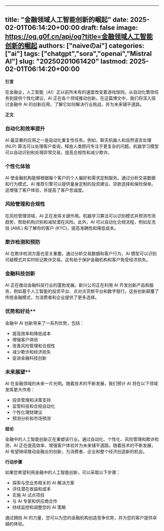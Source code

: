 
---
title: "金融领域人工智能创新的崛起"
date: 2025-02-01T06:14:20+00:00
draft: false
image: https://og.g0f.cn/api/og?title=金融领域人工智能创新的崛起
authors: ["naiveのai"]
categories: ["ai"]
tags: ["chatgpt","sora","openai","Mistral AI"]
slug: "20250201061420"
lastmod: 2025-02-01T06:14:20+00:00
---
**引言**

在金融业，人工智能（AI）正以前所未有的速度改变着游戏规则。从自动化繁琐任务到提供个性化建议，AI 正在各个领域推动创新。在这篇博文中，我们将深入探讨金融中 AI 的创新应用，了解它如何解决行业挑战，并为未来铺平道路。

**正文**

### 自动化和效率提升

AI 最显著的应用之一是自动化重复性任务。例如，聊天机器人和自然语言处理 (NLP) 算法可以处理客户查询，释放人类顾问专注于更复杂的问题。机器学习模型可以自动识别和处理异常交易，提高合规性和减少欺诈。

### 个性化体验

AI 使金融机构能够根据每个客户的个人偏好和需求定制服务。通过分析交易数据和行为模式，AI 推荐引擎可以提供量身定制的投资建议、贷款选择和保险保单。这增强了客户体验，并提高了客户忠诚度。

### 风险管理和合规性

在风险管理领域，AI 正在发挥关键作用。机器学习算法可以识别模式并预测市场趋势，帮助机构识别和减轻潜在风险。此外，AI 可以自动化合规流程，例如反洗钱 (AML) 和了解你的客户 (KYC)，提高准确性和降低成本。

### 欺诈检测和预防

AI 在欺诈检测方面也至关重要。通过分析交易数据和客户行为，AI 模型可以识别可疑模式并实时标记欺诈交易。这有助于保护金融机构和客户免受经济损失。

### 金融科技创新

AI 正在推动金融科技行业的蓬勃发展。新兴公司正在利用 AI 开发创新产品和服务，例如基于人工智能的投资平台、点对点贷款平台和数字银行。这些创新颠覆了传统金融模式，为消费者和企业提供了更多选择。

### 优势和好处**

金融中 AI 创新带来了一系列优势，包括：

- 提高效率和降低成本
- 增强客户体验
- 改善风险管理和合规性
- 减少欺诈和经济损失
- 促进金融科技创新

### 未来展望**

AI 在金融领域的未来一片光明。随着技术的不断发展，我们预计 AI 将在以下领域发挥更大作用：

- 投资管理和决策支持
- 监管科技和合规自动化
- 个性化理财建议
- 预测分析和市场预测

**结论**

金融中的人工智能创新正在重塑该行业。通过自动化、个性化、风险管理和欺诈检测，AI 正在提高效率、增强客户体验并为未来铺平道路。随着技术的不断发展，AI 有望继续推动金融业的创新，为消费者、企业和整个经济创造新的机会。

**行动步骤**

如果您希望利用金融中的人工智能创新，可以采取以下步骤：

- 探索与您业务相关的 AI 解决方案
- 评估潜在收益和成本
- 实施 AI 试点项目
- 与 AI 专家和供应商合作
- 持续监控和调整您的 AI 策略

通过拥抱 AI 的力量，您可以为您的金融机构创造竞争优势，并为您的客户提供卓越的体验。